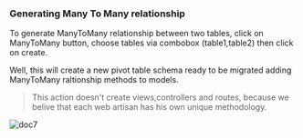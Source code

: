 ### Generating Many To Many relationship

To generate ManyToMany relationship between two tables, click on ManyToMany button, choose tables via combobox (table1,table2) then click on create.

Well, this will create a new pivot table schema ready to be migrated adding ManyToMany raltionship methods to models.

> This action doesn't create views,controllers and routes, because we belive that each web artisan has his own unique methodology.

![doc7](../img/doc7.png)
